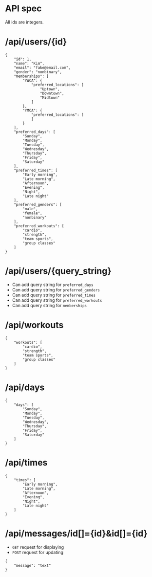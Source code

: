 # API spec

All ids are integers.

# /api/users/{id}

```
{
    "id": 1,
    "name": "Kim",
    "email": "fake@email.com",
    "gender": "nonbinary",
    "memberships": [
        "YWCA": {
            "preferred_locations": [
                "Uptown",
                "Downtown",
                "Midtown"
            ]
        },
        "YMCA": {
            "preferred_locations": [
            ]
        }
    ],
    "preferred_days": [
        "Sunday",
        "Monday",
        "Tuesday",
        "Wednesday",
        "Thursday",
        "Friday",
        "Saturday"
    ],
    "preferred_times": [
        "Early morning",
        "Late morning",
        "Afternoon",
        "Evening",
        "Night",
        "Late night"
    ],
    "preferred_genders": [
        "male",
        "female",
        "nonbinary"
    ],
    "preferred_workouts": [
        "cardio",
        "strength",
        "team sports",
        "group classes"
    ]
}
```

# /api/users/{query_string}

* Can add query string for `preferred_days`
* Can add query string for `preferred_genders`
* Can add query string for `preferred_times`
* Can add query string for `preferred_workouts`
* Can add query string for `memberships`

# /api/workouts

```
{
    "workouts": [
        "cardio",
        "strength",
        "team sports",
        "group classes"
    ]
}
```

# /api/days

```
{
    "days": [
        "Sunday",
        "Monday",
        "Tuesday",
        "Wednesday",
        "Thursday",
        "Friday",
        "Saturday"
    ]
}
```

# /api/times

```
{
    "times": [
        "Early morning",
        "Late morning",
        "Afternoon",
        "Evening",
        "Night",
        "Late night"
    ]
}
```

# /api/messages/id[]={id}&id[]={id}

* `GET` request for displaying
* `POST` request for updating

```
{
    "message": "text"
}
```
